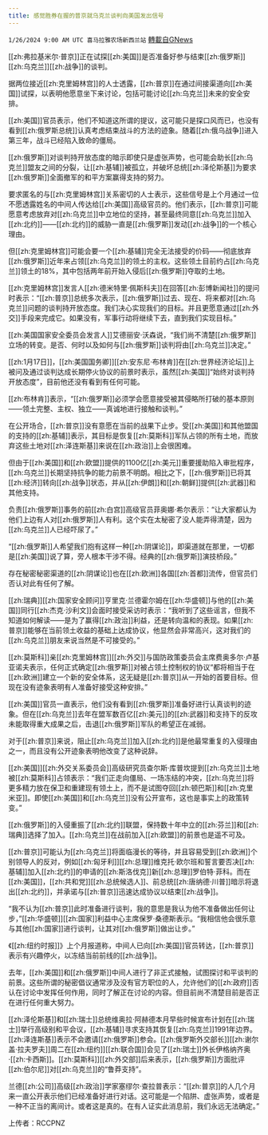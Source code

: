 ```yaml
---
title: 感觉胜券在握的普京就乌克兰谈判向美国发出信号
---
```

`1/26/2024 9:00 AM UTC 喜马拉雅农场新西兰站` [轉載自GNews](https://gnews.org/articles/2255347)

[[zh:弗拉基米尔·普京]]正在试探[[zh:美国]]是否准备好参与结束[[zh:俄罗斯]][[zh:乌克兰]][[zh:战争]]的谈判。

据两位接近[[zh:克里姆林宫]]的人士透露，[[zh:普京]]在通过间接渠道向[[zh:美国]]试探，以表明他愿意坐下来讨论，包括可能讨论[[zh:乌克兰]]未来的安全安排。

[[zh:美国]]官员表示，他们不知道这所谓的提议，这可能只是探口风而已，也没有看到[[zh:俄罗斯总统]]认真考虑结束战斗的方法的迹象。随着[[zh:俄乌战争]]进入第三年，战斗已经陷入致命的僵局。

[[zh:俄罗斯]]对谈判持开放态度的暗示即使只是虚张声势，也可能会助长[[zh:乌克兰]]盟友之间的分裂，让[[zh:基辅]]被孤立，并破坏总统[[zh:泽伦斯基]]为要求[[zh:俄罗斯]]全面撤军的和平方案赢得支持的努力。

要求匿名的与[[zh:克里姆林宫]]关系密切的人士表示，这些信号是上个月通过一位不愿透露姓名的中间人传达给[[zh:美国]]高级官员的。他们表示，[[zh:普京]]可能愿意考虑放弃对[[zh:乌克兰]]中立地位的坚持，甚至最终同意[[zh:乌克兰]]加入[[zh:北约]]——[[zh:北约]]的威胁一直是[[zh:俄罗斯]]发动[[zh:战争]]的一个核心理由。

但[[zh:克里姆林宫]]可能会要一个[[zh:基辅]]完全无法接受的价码——彻底放弃[[zh:俄罗斯]]近年来占领[[zh:乌克兰]]的领土的主权。这些领土目前约占[[zh:乌克兰]]领土的18%，其中包括两年前开始入侵后[[zh:俄罗斯]]夺取的土地。

[[zh:克里姆林宫]]发言人[[zh:德米特里·佩斯科夫]]在回答[[zh:彭博新闻社]]的提问时表示：“[[zh:普京]]总统多次表示，[[zh:俄罗斯]]过去、现在、将来都对[[zh:乌克兰]]问题的谈判持开放态度。我们决心实现我们的目标。并且更愿意通过[[zh:外交]]手段来完成它。如果没有，军事行动将继续下去，直到我们实现目标。”

[[zh:美国国家安全委员会发言人]]艾德丽安·沃森说，“我们尚不清楚[[zh:俄罗斯]]立场的转变。是否、何时以及如何与[[zh:俄罗斯]]谈判将由[[zh:乌克兰]]决定。”

[[zh:1月17日]]，[[zh:美国国务卿]][[zh:安东尼·布林肯]]在[[zh:世界经济论坛]]上被问及通过谈判达成长期停火协议的前景时表示，虽然[[zh:美国]]“始终对谈判持开放态度”，目前他还没有看到有任何可能。

[[zh:布林肯]]表示，“[[zh:俄罗斯]]必须学会愿意接受被其侵略所打破的基本原则——领土完整、主权、独立——真诚地进行接触和谈判。”

在公开场合，[[zh:普京]]没有意愿在当前的战果下止步。受[[zh:美国]]和其他盟国的支持的[[zh:基辅]]表示，其目标是恢复[[zh:莫斯科]]军队占领的所有土地，而放弃这些土地对[[zh:泽连斯基]]来说在[[zh:政治]]上会很困难。

但由于[[zh:美国]]和[[zh:欧盟]]提供的1100亿[[zh:美元]]重要援助陷入审批程序，[[zh:乌克兰]]长期坚持抗争的能力前景不明朗。相比之下，[[zh:俄罗斯]]已将其[[zh:经济]]转向[[zh:战争]]状态，并从[[zh:伊朗]]和[[zh:朝鲜]]提供[[zh:武器]]和其他支持。

负责[[zh:俄罗斯]]事务的前[[zh:白宫]]高级官员菲奥娜·希尔表示：“让大家都认为他们上边有人对[[zh:俄罗斯]]人有利。这个实在太秘密了没人能弄得清楚，因为[[zh:乌克兰]]人已经吓尿了。”

“[[zh:俄罗斯]]人希望我们抱有这样一种[[zh:阴谋论]]，即渠道就在那里，一切都是[[zh:美国]]说了算，旁人根本干涉不得。经典的[[zh:俄罗斯]]演技桥段。”

存在秘密秘密渠道的[[zh:阴谋论]]也在[[zh:欧洲]]各国[[zh:首都]]流传，但官员们否认对此有任何了解。

[[zh:瑞典]][[zh:国家安全顾问]]亨里克·兰德霍尔姆在[[zh:华盛顿]]与他的[[zh:美国]]同行[[zh:杰克·沙利文]]会面时接受采访时表示：“我听到了这些谣言，但我不知道如何解读——是为了赢得[[zh:政治]]利益，还是转向温和的表现。如果[[zh:普京]]能够在当前领土收益的基础上达成协议，他显然会非常高兴，这对我们的[[zh:乌克兰]]朋友来说当然是不可接受的。”

[[zh:莫斯科]]亲[[zh:克里姆林宫]][[zh:外交]]与国防政策委员会主席费奥多尔·卢基亚诺夫表示，任何正式确定[[zh:俄罗斯]]对被占领土控制权的协议“都将相当于在[[zh:欧洲]]建立一个新的安全体系，这无疑是[[zh:普京]]从一开始的首要目标。但现在没有迹象表明有人准备好接受这种安排。”

[[zh:美国]]官员一直表示，他们没有看到[[zh:俄罗斯]]准备好进行认真谈判的迹象。但在[[zh:乌克兰]]去年在盟军数百亿[[zh:美元]]的[[zh:武器]]和支持下的反攻未能取得重大成果之后，击退[[zh:俄罗斯]]军队的希望正在减弱。

对于[[zh:普京]]来说，阻止[[zh:乌克兰]]加入[[zh:北约]]是他最常重复的入侵理由之一，而且没有公开迹象表明他改变了这种说辞。

[[zh:美国]][[zh:外交关系委员会]]高级研究员查尔斯·库普坎提到[[zh:乌克兰]]土地被[[zh:莫斯科]]占领表示：“我们正走向僵局、一场冻结的冲突，[[zh:乌克兰]]将更多精力放在保卫和重建现有领土上，而不是试图夺回[[zh:顿巴斯]]和[[zh:克里米亚]]。即使[[zh:美国]]和[[zh:乌克兰]]没有公开宣布，这也是事实上的政策转变。”

[[zh:俄罗斯]]的入侵重振了[[zh:北约]]联盟，保持数十年中立的[[zh:芬兰]]和[[zh:瑞典]]选择了加入。[[zh:乌克兰]]在战前加入[[zh:欧盟]]的前景也是遥不可及。

[[zh:普京]]可能认为[[zh:乌克兰]]将面临漫长的等待，并且容易受到[[zh:欧洲]]个别领导人的反对，例如[[zh:匈牙利]][[zh:总理]]维克托·欧尔班和誓言要否决[[zh:基辅]]加入[[zh:北约]]的申请的[[zh:斯洛伐克]]新[[zh:总理]]罗伯特·菲科。而在[[zh:美国]]，[[zh:共和党]][[zh:总统候选人]]、前总统[[zh:唐纳德·川普]]暗示将退出[[zh:北约]]，并承诺与[[zh:普京]]迅速达成协议以结束[[zh:战争]]。

“我不认为[[zh:普京]]此时准备进行谈判，我的意思是我认为他不准备做出任何让步，”[[zh:华盛顿]][[zh:国家]]利益中心主席保罗·桑德斯表示。“我相信他会很乐意与其他[[zh:国家]]进行谈判，让其对[[zh:俄罗斯]]做出让步。”

《[[zh:纽约时报]]》上个月报道称，中间人已向[[zh:美国]]官员转达，[[zh:普京]]表示有兴趣停火，以冻结当前前线的[[zh:战争]]。

去年，[[zh:美国]]和[[zh:俄罗斯]]中间人进行了非正式接触，试图探讨和平谈判的前景。这些所谓的秘密倡议通常涉及没有官方职位的人，允许他们的[[zh:政府]]否认在讨论中发挥任何作用，同时了解正在讨论的内容。但目前尚不清楚目前是否正在进行任何重大努力。

[[zh:泽伦斯基]]和[[zh:瑞士]]总统维奥拉·阿赫德本月早些时候宣布计划在[[zh:瑞士]]举行高级别和平会议，[[zh:基辅]]寻求支持其恢复[[zh:乌克兰]]1991年边界。[[zh:泽连斯基]]表示不会邀请[[zh:俄罗斯]]参会。[[zh:俄罗斯外交部长]][[zh:谢尔盖·拉夫罗夫]]周二在[[zh:纽约]][[zh:联合国]]会见了[[zh:瑞士]]外长伊格纳齐奥·[[zh:卡西斯]]。[[zh:莫斯科]][[zh:外交部]]后来表示，[[zh:俄罗斯]]方面批评[[zh:伯尔尼]]对[[zh:乌克兰]]的“鲁莽支持”。

兰德[[zh:公司]]高级[[zh:政治]]学家塞缪尔·查拉普表示：“[[zh:普京]]的人几个月来一直公开表示他们已经准备好进行对话。这可能是一个陷阱、虚张声势，或者是一种不正当的离间计。或者这是真的。在有人证实此消息前，我们永远无法确定。”

上传者：RCCPNZ
